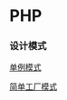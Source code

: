 PHP
====================

### 设计模式
[单例模式](design_pattern/singleton.php)

[简单工厂模式](design_pattern/simple_factory.php)

